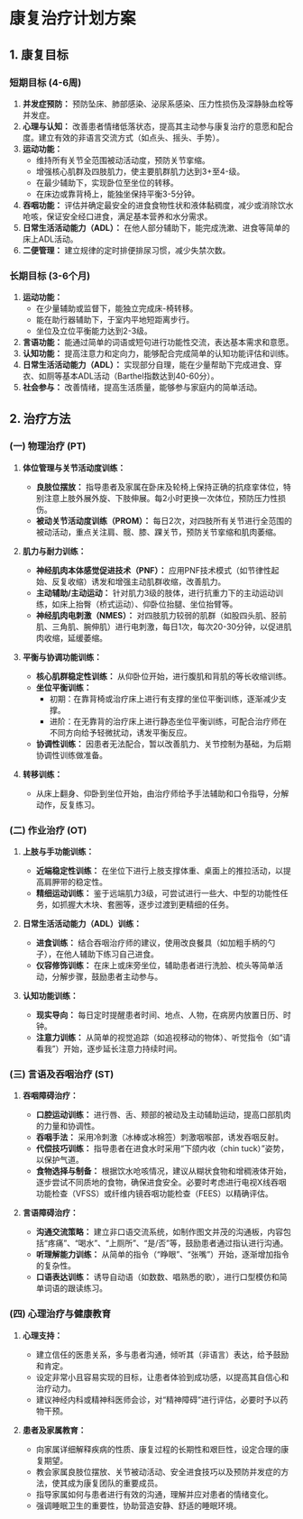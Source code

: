 # 康复治疗计划方案

## 1. 康复目标

### 短期目标 (4-6周)
1.  **并发症预防：** 预防坠床、肺部感染、泌尿系感染、压力性损伤及深静脉血栓等并发症。
2.  **心理与认知：** 改善患者情绪低落状态，提高其主动参与康复治疗的意愿和配合度。建立有效的非语言交流方式（如点头、摇头、手势）。
3.  **运动功能：**
    *   维持所有关节全范围被动活动度，预防关节挛缩。
    *   增强核心肌群及四肢肌力，使主要肌群肌力达到3+至4-级。
    *   在最少辅助下，实现卧位至坐位的转移。
    *   在床边或靠背椅上，能独坐保持平衡3-5分钟。
4.  **吞咽功能：** 评估并确定最安全的进食食物性状和液体黏稠度，减少或消除饮水呛咳，保证安全经口进食，满足基本营养和水分需求。
5.  **日常生活活动能力（ADL）：** 在他人部分辅助下，能完成洗漱、进食等简单的床上ADL活动。
6.  **二便管理：** 建立规律的定时排便排尿习惯，减少失禁次数。

### 长期目标 (3-6个月)
1.  **运动功能：**
    *   在少量辅助或监督下，能独立完成床-椅转移。
    *   能在助行器辅助下，于室内平地短距离步行。
    *   坐位及立位平衡能力达到2-3级。
2.  **言语功能：** 能通过简单的词语或短句进行功能性交流，表达基本需求和意愿。
3.  **认知功能：** 提高注意力和定向力，能够配合完成简单的认知功能评估和训练。
4.  **日常生活活动能力（ADL）：** 实现部分自理，能在少量帮助下完成进食、穿衣、如厕等基本ADL活动（Barthel指数达到40-60分）。
5.  **社会参与：** 改善情绪，提高生活质量，能够参与家庭内的简单活动。

## 2. 治疗方法

### (一) 物理治疗 (PT)

1.  **体位管理与关节活动度训练：**
    *   **良肢位摆放：** 指导患者及家属在卧床及轮椅上保持正确的抗痉挛体位，特别注意上肢外展外旋、下肢伸展。每2小时更换一次体位，预防压力性损伤。
    *   **被动关节活动度训练（PROM）：** 每日2次，对四肢所有关节进行全范围的被动活动，重点关注肩、髋、膝、踝关节，预防关节挛缩和肌肉萎缩。

2.  **肌力与耐力训练：**
    *   **神经肌肉本体感觉促进技术（PNF）：** 应用PNF技术模式（如节律性起始、反复收缩）诱发和增强主动肌群收缩，改善肌力。
    *   **主动辅助/主动运动：** 针对肌力3级的肢体，进行抗重力下的主动运动训练，如床上抬臀（桥式运动）、仰卧位抬腿、坐位抬臂等。
    *   **神经肌肉电刺激（NMES）：** 对四肢肌力较弱的肌群（如股四头肌、胫前肌、三角肌、腕伸肌）进行电刺激，每日1次，每次20-30分钟，以促进肌肉收缩，延缓萎缩。

3.  **平衡与协调功能训练：**
    *   **核心肌群稳定性训练：** 从仰卧位开始，进行腹肌和背肌的等长收缩训练。
    *   **坐位平衡训练：**
        *   初期：在靠背椅或治疗床上进行有支撑的坐位平衡训练，逐渐减少支撑。
        *   进阶：在无靠背的治疗床上进行静态坐位平衡训练，可配合治疗师在不同方向给予轻微扰动，诱发平衡反应。
    *   **协调性训练：** 因患者无法配合，暂以改善肌力、关节控制为基础，为后期协调性训练做准备。

4.  **转移训练：**
    *   从床上翻身、仰卧到坐位开始，由治疗师给予手法辅助和口令指导，分解动作，反复练习。

### (二) 作业治疗 (OT)

1.  **上肢与手功能训练：**
    *   **近端稳定性训练：** 在坐位下进行上肢支撑体重、桌面上的推拉活动，以提高肩胛带的稳定性。
    *   **精细运动训练：** 鉴于远端肌力3级，可尝试进行一些大、中型的功能性任务，如抓握大木块、套圈等，逐步过渡到更精细的任务。

2.  **日常生活活动能力（ADL）训练：**
    *   **进食训练：** 结合吞咽治疗师的建议，使用改良餐具（如加粗手柄的勺子），在他人辅助下练习自己进食。
    *   **仪容修饰训练：** 在床上或床旁坐位，辅助患者进行洗脸、梳头等简单活动，分解步骤，鼓励患者主动参与。

3.  **认知功能训练：**
    *   **现实导向：** 每日定时提醒患者时间、地点、人物，在病房内放置日历、时钟。
    *   **注意力训练：** 从简单的视觉追踪（如追视移动的物体）、听觉指令（如“请看我”）开始，逐步延长注意力持续时间。

### (三) 言语及吞咽治疗 (ST)

1.  **吞咽障碍治疗：**
    *   **口腔运动训练：** 进行唇、舌、颊部的被动及主动辅助运动，提高口部肌肉的力量和协调性。
    *   **吞咽手法：** 采用冷刺激（冰棒或冰棉签）刺激咽喉部，诱发吞咽反射。
    *   **代偿技巧训练：** 指导患者在进食水时采用“下颌内收（chin tuck）”姿势，以保护气道。
    *   **食物选择与制备：** 根据饮水呛咳情况，建议从糊状食物和增稠液体开始，逐步尝试不同质地的食物，确保进食安全。必要时考虑进行电视X线吞咽功能检查（VFSS）或纤维内镜吞咽功能检查（FEES）以精确评估。

2.  **言语障碍治疗：**
    *   **沟通交流策略：** 建立非口语交流系统，如制作图文并茂的沟通板，内容包括“疼痛”、“喝水”、“上厕所”、“是/否”等，鼓励患者通过指认进行沟通。
    *   **听理解能力训练：** 从简单的指令（“睁眼”、“张嘴”）开始，逐渐增加指令的复杂性。
    *   **口语表达训练：** 诱导自动语（如数数、唱熟悉的歌），进行口型模仿和简单词语的跟读练习。

### (四) 心理治疗与健康教育

1.  **心理支持：**
    *   建立信任的医患关系，多与患者沟通，倾听其（非语言）表达，给予鼓励和肯定。
    *   设定非常小且容易实现的目标，让患者体验到成功感，以提高其自信心和治疗动力。
    *   建议神经内科或精神科医师会诊，对“精神障碍”进行评估，必要时予以药物干预。

2.  **患者及家属教育：**
    *   向家属详细解释疾病的性质、康复过程的长期性和艰巨性，设定合理的康复期望。
    *   教会家属良肢位摆放、关节被动活动、安全进食技巧以及预防并发症的方法，使其成为康复团队的重要成员。
    *   指导家属如何与患者进行有效的沟通，理解并应对患者的情绪变化。
    *   强调睡眠卫生的重要性，协助营造安静、舒适的睡眠环境。